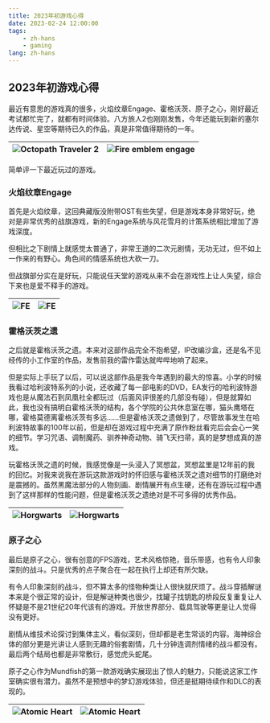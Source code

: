 ```yaml
---
title: 2023年初游戏心得
date: 2023-02-24 12:00:00
tags: 
    - zh-hans
    - gaming
lang: zh-hans
---
```


## 2023年初游戏心得

最近有意思的游戏真的很多，火焰纹章Engage、霍格沃茨、原子之心，刚好最近考试都忙完了，就都有时间体验。八方旅人2也刚刚发售，今年还能玩到新的塞尔达传说、星空等期待已久的作品，真是非常值得期待的一年。

|![Octopath Traveler 2](https://cdn.brightgames.top/md/2023-02-24%2019.45.53-2024-03-26-01-04-07.jpg)|![Fire emblem engage](https://cdn.brightgames.top/md/2023-01-20%2013.25.13-2024-03-26-01-05-27.jpg)|
|:---:|:---:|

简单评一下最近玩过的游戏。



### 火焰纹章Engage

首先是火焰纹章，这回典藏版没附带OST有些失望，但是游戏本身非常好玩，绝对是非常优秀的战旗游戏，新的Engage系统与风花雪月的计策系统相比增加了游戏深度。

但相比之下剧情上就感觉太普通了，非常王道的二次元剧情，无功无过，但不如上一作来的有野心。角色间的情感系统也大砍一刀。

但战旗部分实在是好玩，只能说任天堂的游戏从来不会在游戏性上让人失望，综合下来也是爱不释手的游戏。

|![FE](https://cdn.brightgames.top/md/psc.1-2024-03-26-01-06-52.jpg)|![FE](https://cdn.brightgames.top/md/psc.2-2024-03-26-01-07-06.jpg)|
|:---:|:---:|



### 霍格沃茨之遗

之后就是霍格沃茨之遗。本来对这部作品完全不抱希望，IP改编沙盒，还是名不见经传的小工作室的作品，发售前我的雷作雷达就哔哔地响了起来。

但是实际上手玩了以后，可以说这部作品是我今年遇到的最大的惊喜。小学的时候我看过哈利波特系列的小说，还收藏了每一部电影的DVD，EA发行的哈利波特游戏也是从魔法石到凤凰社全都玩过（后面风评很差的几部没有碰），但是就算如此，我也没有搞明白霍格沃茨的结构，各个学院的公共休息室在哪，猫头鹰塔在哪，霍格莫德离霍格沃茨有多远……但是霍格沃茨之遗做到了，尽管故事发生在哈利波特故事的100年以前，但是却在游戏过程中充满了原作粉丝看完后会会心一笑的细节。学习咒语、调制魔药、驯养神奇动物、骑飞天扫帚，真的是梦想成真的游戏。

玩霍格沃茨之遗的时候，我感觉像是一头浸入了冥想盆，冥想盆里是12年前的我的回忆。对我来说我在游玩这款游戏时的怀旧感与霍格沃茨之遗对细节的打磨绝对是震撼的。虽然黑魔法部分的人物刻画、剧情展开有点生硬，还有在游玩过程中遇到了这样那样的性能问题，但是霍格沃茨之遗绝对是不可多得的优秀作品。

|![Horgwarts](https://cdn.brightgames.top/md/2023-02-24%2019.49.05.PNG-2024-03-26-01-09-24.jpg)|![Horgwarts](https://cdn.brightgames.top/md/2023-02-24%2019.49.19.JPG-2024-03-26-01-08-29.jpg)|
|:---:|:---:|

### 原子之心

最后是原子之心，很有创意的FPS游戏，艺术风格惊艳，音乐带感，也有令人印象深刻的战斗。只是优秀的点子聚合在一起在执行上却还有所欠缺。

有令人印象深刻的战斗，但不算太多的怪物种类让人很快就厌烦了。战斗穿插解谜本来是个很正常的设计，但是解谜种类也很少，找罐子找钥匙的桥段反复重复让人怀疑是不是21世纪20年代该有的游戏。开放世界部分、载具驾驶等更是让人觉得没有更好。

剧情从维技术论探讨到集体主义，看似深刻，但却都是老生常谈的内容。海神综合体的部分更是光讲让人感到无趣的俗套剧情，几十分钟连调剂情绪的战斗都没有。最后两个结局也都是非常敷衍，感觉虎头蛇尾。

原子之心作为Mundfish的第一款游戏确实展现出了惊人的魅力，只能说这家工作室确实很有潜力。虽然不是预想中的梦幻游戏体验，但还是挺期待续作和DLC的表现的。

|![Atomic Heart](https://cdn.brightgames.top/md/psc.4-2024-03-26-01-10-18.jpg)|![Atomic Heart](https://cdn.brightgames.top/md/psc.5-2024-03-26-01-10-41.jpg)|
|:---:|:---:|